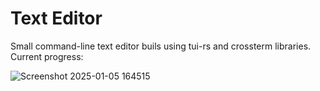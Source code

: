 # Text Editor
Small command-line text editor buils using tui-rs and crossterm libraries.  
Current progress:    

![Screenshot 2025-01-05 164515](https://github.com/user-attachments/assets/56e86d45-f600-464f-aad0-9366b17c8a00)
